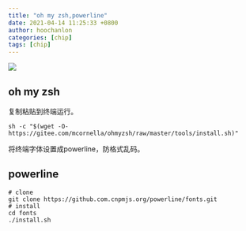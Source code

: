 ```yaml
---
title: "oh my zsh,powerline"
date: 2021-04-14 11:25:33 +0800
author: hoochanlon
categories: [chip]
tags: [chip]
---
```


![ ](https://i.loli.net/2021/04/14/Mf3Fl5E1rp7jmKS.png)

## oh my zsh

复制粘贴到终端运行。

`sh -c "$(wget -O- https://gitee.com/mcornella/ohmyzsh/raw/master/tools/install.sh)"`

将终端字体设置成powerline，防格式乱码。

## powerline

```
# clone
git clone https://github.com.cnpmjs.org/powerline/fonts.git
# install
cd fonts
./install.sh
```
